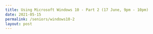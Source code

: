 ```yaml
---
title: Using Microsoft Windows 10 - Part 2 (17 June, 9pm - 10pm)
date: 2021-05-15
permalink: /seniors/windows10-2
layout: post
---
```

